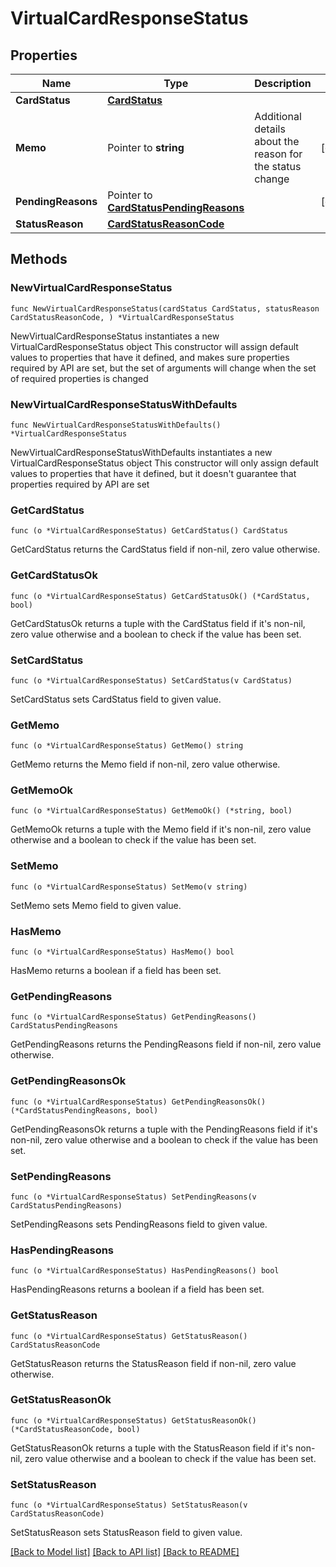 # VirtualCardResponseStatus

## Properties

Name | Type | Description | Notes
------------ | ------------- | ------------- | -------------
**CardStatus** | [**CardStatus**](CardStatus.md) |  | 
**Memo** | Pointer to **string** | Additional details about the reason for the status change | [optional] 
**PendingReasons** | Pointer to [**CardStatusPendingReasons**](CardStatusPendingReasons.md) |  | [optional] 
**StatusReason** | [**CardStatusReasonCode**](CardStatusReasonCode.md) |  | 

## Methods

### NewVirtualCardResponseStatus

`func NewVirtualCardResponseStatus(cardStatus CardStatus, statusReason CardStatusReasonCode, ) *VirtualCardResponseStatus`

NewVirtualCardResponseStatus instantiates a new VirtualCardResponseStatus object
This constructor will assign default values to properties that have it defined,
and makes sure properties required by API are set, but the set of arguments
will change when the set of required properties is changed

### NewVirtualCardResponseStatusWithDefaults

`func NewVirtualCardResponseStatusWithDefaults() *VirtualCardResponseStatus`

NewVirtualCardResponseStatusWithDefaults instantiates a new VirtualCardResponseStatus object
This constructor will only assign default values to properties that have it defined,
but it doesn't guarantee that properties required by API are set

### GetCardStatus

`func (o *VirtualCardResponseStatus) GetCardStatus() CardStatus`

GetCardStatus returns the CardStatus field if non-nil, zero value otherwise.

### GetCardStatusOk

`func (o *VirtualCardResponseStatus) GetCardStatusOk() (*CardStatus, bool)`

GetCardStatusOk returns a tuple with the CardStatus field if it's non-nil, zero value otherwise
and a boolean to check if the value has been set.

### SetCardStatus

`func (o *VirtualCardResponseStatus) SetCardStatus(v CardStatus)`

SetCardStatus sets CardStatus field to given value.


### GetMemo

`func (o *VirtualCardResponseStatus) GetMemo() string`

GetMemo returns the Memo field if non-nil, zero value otherwise.

### GetMemoOk

`func (o *VirtualCardResponseStatus) GetMemoOk() (*string, bool)`

GetMemoOk returns a tuple with the Memo field if it's non-nil, zero value otherwise
and a boolean to check if the value has been set.

### SetMemo

`func (o *VirtualCardResponseStatus) SetMemo(v string)`

SetMemo sets Memo field to given value.

### HasMemo

`func (o *VirtualCardResponseStatus) HasMemo() bool`

HasMemo returns a boolean if a field has been set.

### GetPendingReasons

`func (o *VirtualCardResponseStatus) GetPendingReasons() CardStatusPendingReasons`

GetPendingReasons returns the PendingReasons field if non-nil, zero value otherwise.

### GetPendingReasonsOk

`func (o *VirtualCardResponseStatus) GetPendingReasonsOk() (*CardStatusPendingReasons, bool)`

GetPendingReasonsOk returns a tuple with the PendingReasons field if it's non-nil, zero value otherwise
and a boolean to check if the value has been set.

### SetPendingReasons

`func (o *VirtualCardResponseStatus) SetPendingReasons(v CardStatusPendingReasons)`

SetPendingReasons sets PendingReasons field to given value.

### HasPendingReasons

`func (o *VirtualCardResponseStatus) HasPendingReasons() bool`

HasPendingReasons returns a boolean if a field has been set.

### GetStatusReason

`func (o *VirtualCardResponseStatus) GetStatusReason() CardStatusReasonCode`

GetStatusReason returns the StatusReason field if non-nil, zero value otherwise.

### GetStatusReasonOk

`func (o *VirtualCardResponseStatus) GetStatusReasonOk() (*CardStatusReasonCode, bool)`

GetStatusReasonOk returns a tuple with the StatusReason field if it's non-nil, zero value otherwise
and a boolean to check if the value has been set.

### SetStatusReason

`func (o *VirtualCardResponseStatus) SetStatusReason(v CardStatusReasonCode)`

SetStatusReason sets StatusReason field to given value.



[[Back to Model list]](../README.md#documentation-for-models) [[Back to API list]](../README.md#documentation-for-api-endpoints) [[Back to README]](../README.md)


